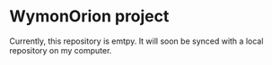 WymonOrion project
==========

Currently, this repository is emtpy. It will soon be synced with a local repository on my computer.
